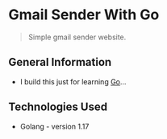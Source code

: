 # Gmail Sender With Go
> Simple gmail sender website.

## General Information
- I build this just for learning [Go](https://go.dev/)...

## Technologies Used
- Golang - version 1.17
